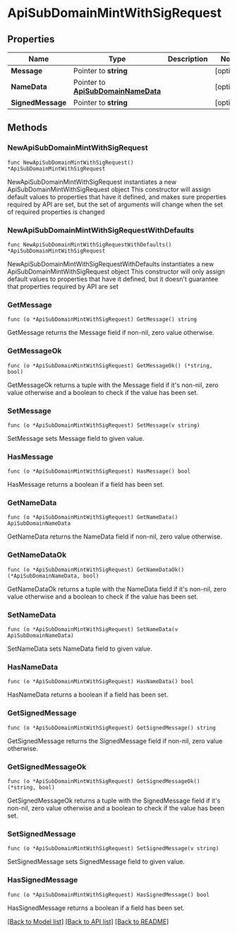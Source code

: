 # ApiSubDomainMintWithSigRequest

## Properties

Name | Type | Description | Notes
------------ | ------------- | ------------- | -------------
**Message** | Pointer to **string** |  | [optional] 
**NameData** | Pointer to [**ApiSubDomainNameData**](ApiSubDomainNameData.md) |  | [optional] 
**SignedMessage** | Pointer to **string** |  | [optional] 

## Methods

### NewApiSubDomainMintWithSigRequest

`func NewApiSubDomainMintWithSigRequest() *ApiSubDomainMintWithSigRequest`

NewApiSubDomainMintWithSigRequest instantiates a new ApiSubDomainMintWithSigRequest object
This constructor will assign default values to properties that have it defined,
and makes sure properties required by API are set, but the set of arguments
will change when the set of required properties is changed

### NewApiSubDomainMintWithSigRequestWithDefaults

`func NewApiSubDomainMintWithSigRequestWithDefaults() *ApiSubDomainMintWithSigRequest`

NewApiSubDomainMintWithSigRequestWithDefaults instantiates a new ApiSubDomainMintWithSigRequest object
This constructor will only assign default values to properties that have it defined,
but it doesn't guarantee that properties required by API are set

### GetMessage

`func (o *ApiSubDomainMintWithSigRequest) GetMessage() string`

GetMessage returns the Message field if non-nil, zero value otherwise.

### GetMessageOk

`func (o *ApiSubDomainMintWithSigRequest) GetMessageOk() (*string, bool)`

GetMessageOk returns a tuple with the Message field if it's non-nil, zero value otherwise
and a boolean to check if the value has been set.

### SetMessage

`func (o *ApiSubDomainMintWithSigRequest) SetMessage(v string)`

SetMessage sets Message field to given value.

### HasMessage

`func (o *ApiSubDomainMintWithSigRequest) HasMessage() bool`

HasMessage returns a boolean if a field has been set.

### GetNameData

`func (o *ApiSubDomainMintWithSigRequest) GetNameData() ApiSubDomainNameData`

GetNameData returns the NameData field if non-nil, zero value otherwise.

### GetNameDataOk

`func (o *ApiSubDomainMintWithSigRequest) GetNameDataOk() (*ApiSubDomainNameData, bool)`

GetNameDataOk returns a tuple with the NameData field if it's non-nil, zero value otherwise
and a boolean to check if the value has been set.

### SetNameData

`func (o *ApiSubDomainMintWithSigRequest) SetNameData(v ApiSubDomainNameData)`

SetNameData sets NameData field to given value.

### HasNameData

`func (o *ApiSubDomainMintWithSigRequest) HasNameData() bool`

HasNameData returns a boolean if a field has been set.

### GetSignedMessage

`func (o *ApiSubDomainMintWithSigRequest) GetSignedMessage() string`

GetSignedMessage returns the SignedMessage field if non-nil, zero value otherwise.

### GetSignedMessageOk

`func (o *ApiSubDomainMintWithSigRequest) GetSignedMessageOk() (*string, bool)`

GetSignedMessageOk returns a tuple with the SignedMessage field if it's non-nil, zero value otherwise
and a boolean to check if the value has been set.

### SetSignedMessage

`func (o *ApiSubDomainMintWithSigRequest) SetSignedMessage(v string)`

SetSignedMessage sets SignedMessage field to given value.

### HasSignedMessage

`func (o *ApiSubDomainMintWithSigRequest) HasSignedMessage() bool`

HasSignedMessage returns a boolean if a field has been set.


[[Back to Model list]](../README.md#documentation-for-models) [[Back to API list]](../README.md#documentation-for-api-endpoints) [[Back to README]](../README.md)



